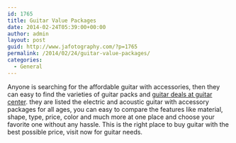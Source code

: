 ```yaml
---
id: 1765
title: Guitar Value Packages
date: 2014-02-24T05:39:00+00:00
author: admin
layout: post
guid: http://www.jafotography.com/?p=1765
permalink: /2014/02/24/guitar-value-packages/
categories:
  - General
---
```

Anyone is searching for the affordable guitar with accessories, then they can easy to find the varieties of guitar packs and [guitar deals at guitar center](http://www.guitarcenter.com/Guitar-Value-Pack-Guitar.gc). they are listed the electric and acoustic guitar with accessory packages for all ages, you can easy to compare the features like material, shape, type, price, color and much more at one place and choose your favorite one without any hassle. This is the right place to buy guitar with the best possible price, visit now for guitar needs.